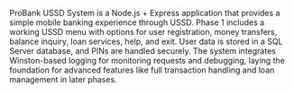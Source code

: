 ProBank USSD System is a Node.js + Express application that provides a simple mobile banking experience through USSD. Phase 1 includes a working USSD menu with options for user registration, money transfers, balance inquiry, loan services, help, and exit. User data is stored in a SQL Server database, and PINs are handled securely. The system integrates Winston-based logging for monitoring requests and debugging, laying the foundation for advanced features like full transaction handling and loan management in later phases.
